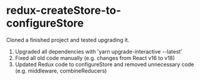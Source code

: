 # redux-createStore-to-configureStore

Cloned a finished project and tested upgrading it.

1. Upgraded all dependencies with 'yarn upgrade-interactive --latest'
2. Fixed all old code manually (e.g. changes from React v16 to v18)
3. Updated Redux code to configureStore and removed unnecessary code (e.g. middleware, combineReducers)
